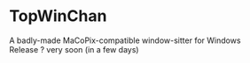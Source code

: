 # TopWinChan
A badly-made MaCoPix-compatible window-sitter for Windows  
Release ? very soon (in a few days)
